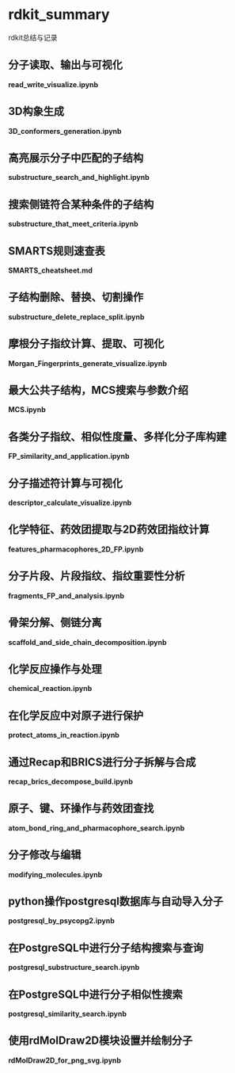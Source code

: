 # rdkit_summary
rdkit总结与记录

## 分子读取、输出与可视化
**read_write_visualize.ipynb**

## 3D构象生成
**3D_conformers_generation.ipynb**

## 高亮展示分子中匹配的子结构
**substructure_search_and_highlight.ipynb**

## 搜索侧链符合某种条件的子结构
**substructure_that_meet_criteria.ipynb**

## SMARTS规则速查表
**SMARTS_cheatsheet.md**

## 子结构删除、替换、切割操作
**substructure_delete_replace_split.ipynb**

## 摩根分子指纹计算、提取、可视化
**Morgan_Fingerprints_generate_visualize.ipynb**

## 最大公共子结构，MCS搜索与参数介绍
**MCS.ipynb**

## 各类分子指纹、相似性度量、多样化分子库构建
**FP_similarity_and_application.ipynb**

## 分子描述符计算与可视化
**descriptor_calculate_visualize.ipynb**

## 化学特征、药效团提取与2D药效团指纹计算
**features_pharmacophores_2D_FP.ipynb**

## 分子片段、片段指纹、指纹重要性分析
**fragments_FP_and_analysis.ipynb**

## 骨架分解、侧链分离
**scaffold_and_side_chain_decomposition.ipynb**

## 化学反应操作与处理
**chemical_reaction.ipynb**

## 在化学反应中对原子进行保护
**protect_atoms_in_reaction.ipynb**

## 通过Recap和BRICS进行分子拆解与合成
**recap_brics_decompose_build.ipynb**

## 原子、键、环操作与药效团查找
**atom_bond_ring_and_pharmacophore_search.ipynb**

## 分子修改与编辑
**modifying_molecules.ipynb**

## python操作postgresql数据库与自动导入分子
**postgresql_by_psycopg2.ipynb**

## 在PostgreSQL中进行分子结构搜索与查询
**postgresql_substructure_search.ipynb**

## 在PostgreSQL中进行分子相似性搜索
**postgresql_similarity_search.ipynb**

## 使用rdMolDraw2D模块设置并绘制分子
**rdMolDraw2D_for_png_svg.ipynb**